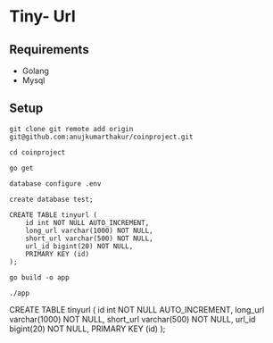 # Tiny- Url

## Requirements

- Golang
- Mysql

## Setup

```shell
git clone git remote add origin git@github.com:anujkumarthakur/coinproject.git
```

```shell
cd coinproject
```

```shell
go get
```

```shell
database configure .env 
```

```shell
create database test;
```

```
CREATE TABLE tinyurl (
	id int NOT NULL AUTO_INCREMENT,
	long_url varchar(1000) NOT NULL,
	short_url varchar(500) NOT NULL,
	url_id bigint(20) NOT NULL,
    PRIMARY KEY (id)
);
``` 

```shell
go build -o app
```

```shell
./app
```



CREATE TABLE tinyurl (
	id int NOT NULL AUTO_INCREMENT,
	long_url varchar(1000) NOT NULL,
	short_url varchar(500) NOT NULL,
	url_id bigint(20) NOT NULL,
    PRIMARY KEY (id)
);